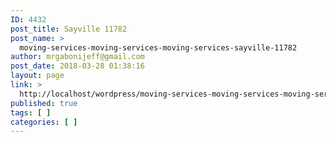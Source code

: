 ```yaml
---
ID: 4432
post_title: Sayville 11782
post_name: >
  moving-services-moving-services-moving-services-sayville-11782
author: mrgabonijeff@gmail.com
post_date: 2018-03-28 01:38:16
layout: page
link: >
  http://localhost/wordpress/moving-services-moving-services-moving-services-sayville-11782/
published: true
tags: [ ]
categories: [ ]
---
```

